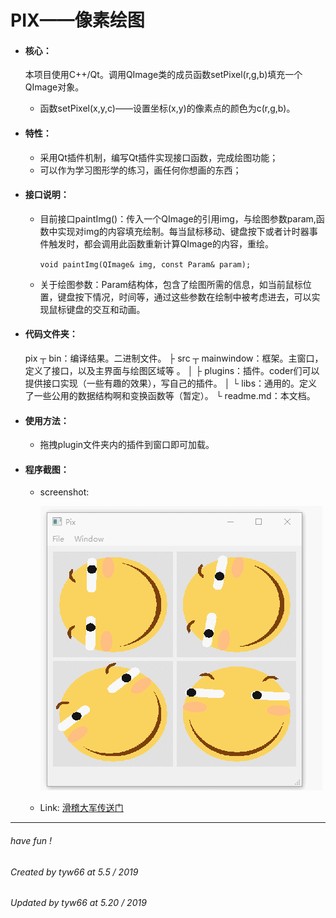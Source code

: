 # PIX——像素绘图
- #### **核心：**

  本项目使用C++/Qt。调用QImage类的成员函数setPixel(r,g,b)填充一个QImage对象。

  - 函数setPixel(x,y,c)——设置坐标(x,y)的像素点的颜色为c(r,g,b)。

- #### **特性：**

  - 采用Qt插件机制，编写Qt插件实现接口函数，完成绘图功能；
  - 可以作为学习图形学的练习，画任何你想画的东西；

- #### **接口说明：**

  - 目前接口paintImg()：传入一个QImage的引用img，与绘图参数param,函数中实现对img的内容填充绘制。每当鼠标移动、键盘按下或者计时器事件触发时，都会调用此函数重新计算QImage的内容，重绘。

    `void paintImg(QImage& img, const Param& param);`

  - 关于绘图参数：Param结构体，包含了绘图所需的信息，如当前鼠标位置，键盘按下情况，时间等，通过这些参数在绘制中被考虑进去，可以实现鼠标键盘的交互和动画。

- #### **代码文件夹：**
	pix	┬ bin：编译结果。二进制文件。
		├ src	┬ mainwindow：框架。主窗口，定义了接口，以及主界面与绘图区域等 。
		│		├ plugins：插件。coder们可以提供接口实现（一些有趣的效果），写自己的插件。
		│		└ libs：通用的。定义了一些公用的数据结构啊和变换函数等（暂定）。
		└ readme.md：本文档。
      
- #### **使用方法：**

  - 拖拽plugin文件夹内的插件到窗口即可加载。

- #### **程序截图：**

  - screenshot:

    ![img](./screenshot/demo.gif)

  - Link: [滑稽大军传送门](https://www.zhihu.com/question/51314788/answer/673470214)







------

###### have fun !



###### Created by tyw66 at 5.5 / 2019

###### Updated by tyw66 at 5.20 / 2019